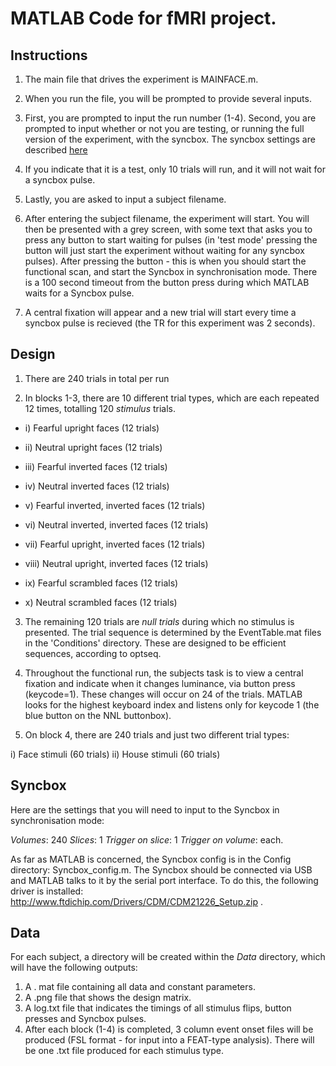 # MATLAB Code for fMRI project.

## Instructions

1. The main file that drives the experiment is MAINFACE.m.

2. When you run the file, you will be prompted to provide several inputs.

3. First, you are prompted to input the run number (1-4). Second, you are prompted to input whether or not you are testing, or running the full version of the experiment, with the syncbox. The syncbox settings are described [here](#Syncbox)

4. If you indicate that it is a test, only 10 trials will run, and it will not wait for a syncbox pulse.

5. Lastly, you are asked to input a subject filename.

6. After entering the subject filename, the experiment will start. You will then be presented with a grey screen, with some text that asks you to press any button to start waiting for pulses (in 'test mode' pressing the button will just start the experiment without waiting for any syncbox pulses). After pressing the button - this is when you should start the functional scan, and start the Syncbox in synchronisation mode. There is a 100 second timeout from the button press during which MATLAB waits for a Syncbox pulse. 

7. A central fixation will appear and a new trial will start every time a syncbox pulse is recieved (the TR for this experiment was 2 seconds).

## Design

1. There are 240 trials in total per run


2. In blocks 1-3, there are 10 different trial types, which are each repeated 12 times, totalling 120 *stimulus* trials.

* i) Fearful upright faces (12 trials)

* ii) Neutral upright faces (12 trials)

* iii) Fearful inverted faces (12 trials)

* iv) Neutral inverted faces (12 trials)

* v) Fearful inverted, inverted faces (12 trials)

* vi) Neutral inverted, inverted faces (12 trials)

* vii) Fearful upright, inverted faces (12 trials)

* viii) Neutral upright, inverted faces (12 trials)

* ix) Fearful scrambled faces (12 trials)

* x) Neutral scrambled faces (12 trials)

3. The remaining 120 trials are *null trials* during which no stimulus is presented. The trial sequence is determined by the EventTable.mat files in the 'Conditions' directory. These are designed to be efficient sequences, according to optseq.

4. Throughout the functional run, the subjects task is to view a central fixation and indicate when it changes luminance, via button press (keycode=1). These changes will occur on 24 of the trials. MATLAB looks for the highest keyboard index and listens only for keycode 1 (the blue button on the NNL buttonbox).

5. On block 4, there are 240 trials and just two different trial types:

i) Face stimuli (60 trials)
ii) House stimuli (60 trials)


<a id='Syncbox'></a>
## Syncbox

Here are the settings that you will need to input to the Syncbox in synchronisation mode:

*Volumes*: 240
*Slices*: 1
*Trigger on slice*: 1
*Trigger on volume*: each.

As far as MATLAB is concerned, the Syncbox config is in the Config directory: Syncbox_config.m. The Syncbox should be connected via USB and MATLAB talks to it by the serial port interface. To do this, the following driver is installed: http://www.ftdichip.com/Drivers/CDM/CDM21226_Setup.zip . 

## Data
For each subject, a directory will be created within the *Data* directory, which will have the following outputs:

1) A . mat file containing all data and constant parameters.
2) A .png file that shows the design matrix.
3) A log.txt file that indicates the timings of all stimulus flips, button presses and Syncbox pulses.
4) After each block (1-4) is completed, 3 column event onset files will be produced (FSL format - for input into a FEAT-type analysis). There will be one .txt file produced for each stimulus type.  

